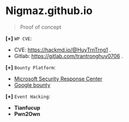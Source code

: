 # Nigmaz.github.io

> Proof of concept

__[+]__ `WP CVE`:

- CVE: https://hackmd.io/@HuyTrnTrng1 .
- Gitlab: https://gitlab.com/trantronghuy0706 .

__[+]__ `Bounty Platform`:
- [Microsoft Security Response Center](https://www.microsoft.com/en-us/msrc/bounty)
- [Google bounty](https://google.github.io/security-research/kernelctf/rules.html)

__[+]__ `Event Hacking`: 
- __Tianfucup__
- __Pwn2Own__
